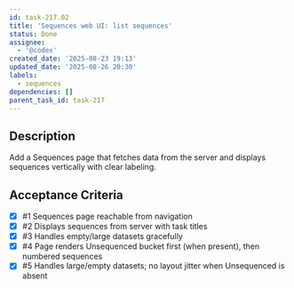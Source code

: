 ```yaml
---
id: task-217.02
title: 'Sequences web UI: list sequences'
status: Done
assignee:
  - '@codex'
created_date: '2025-08-23 19:13'
updated_date: '2025-08-26 20:30'
labels:
  - sequences
dependencies: []
parent_task_id: task-217
---
```


## Description

Add a Sequences page that fetches data from the server and displays sequences vertically with clear labeling.

## Acceptance Criteria
<!-- AC:BEGIN -->
 - [x] #1 Sequences page reachable from navigation
 - [x] #2 Displays sequences from server with task titles
 - [x] #3 Handles empty/large datasets gracefully
 - [x] #4 Page renders Unsequenced bucket first (when present), then numbered sequences
 - [x] #5 Handles large/empty datasets; no layout jitter when Unsequenced is absent
<!-- AC:END -->
